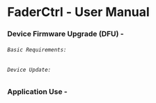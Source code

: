 # FaderCtrl - User Manual

### Device Firmware Upgrade (DFU) - 
###### `Basic Requirements:` <p>







###### `Device Update:` <p>



### Application Use - 



